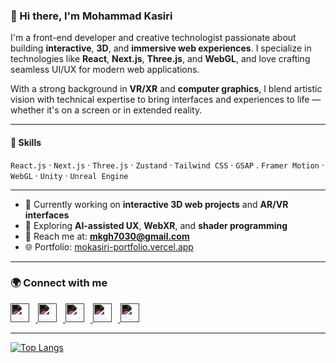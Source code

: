 ### 👋 Hi there, I'm Mohammad Kasiri

I'm a front-end developer and creative technologist passionate about building **interactive**, **3D**, and **immersive web experiences**. I specialize in technologies like **React**, **Next.js**, **Three.js**, and **WebGL**, and love crafting seamless UI/UX for modern web applications.

With a strong background in **VR/XR** and **computer graphics**, I blend artistic vision with technical expertise to bring interfaces and experiences to life — whether it's on a screen or in extended reality.

---

#### 🔧 Skills  
`React.js` · `Next.js` · `Three.js` · `Zustand` · `Tailwind CSS` · `GSAP` . `Framer Motion` · `WebGL` · `Unity` · `Unreal Engine`

---

- 🔭 Currently working on **interactive 3D web projects** and **AR/VR interfaces**  
- 🌱 Exploring **AI-assisted UX**, **WebXR**, and **shader programming**  
- 📨 Reach me at: **mkgh7030@gmail.com**  
- 🌐 Portfolio: [mokasiri-portfolio.vercel.app](https://mokasiri-portfolio.vercel.app)

---

### 🌍 Connect with me  

<a href="https://github.com/mo-kasiri" target="_blank">
  <img src="https://cdn.jsdelivr.net/npm/simple-icons@v3/icons/github.svg" alt="GitHub" height="30" style="filter: invert(100%); margin-right: 10px;">
</a>
<a href="https://www.linkedin.com/in/mohammad-kasiri-979b8513a/" target="_blank">
  <img src="https://cdn.jsdelivr.net/npm/simple-icons@v3/icons/linkedin.svg" alt="LinkedIn" height="30" style="filter: invert(100%); margin-right: 10px;">
</a>
<a href="https://www.youtube.com/@mokasiri" target="_blank">
  <img src="https://cdn.jsdelivr.net/npm/simple-icons@v3/icons/youtube.svg" alt="YouTube" height="30" style="filter: invert(100%); margin-right: 10px;">
</a>
<a href="https://mokasiri-portfolio.vercel.app/" target="_blank">
  <img src="https://cdn.jsdelivr.net/npm/simple-icons@v3/icons/icloud.svg" alt="Website" height="30" style="filter: invert(100%); margin-right: 10px;">
</a>
<a href="https://mokasiri-portfolio.vercel.app/" target="_blank">
  <img src="https://cdn.jsdelivr.net/npm/simple-icons@v3/icons/googlescholar.svg" alt="Google Scholar" height="30" style="filter: invert(100%);">
</a>

---

[![Top Langs](https://github-readme-stats.vercel.app/api/top-langs/?username=mo-kasiri&layout=compact&theme=dark)](https://github.com/anuraghazra/github-readme-stats)
